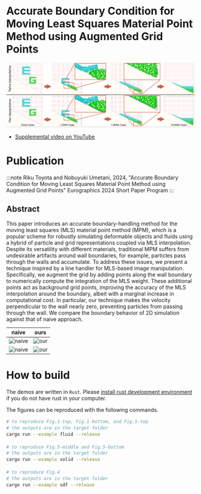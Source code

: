 # Accurate Boundary Condition for Moving Least Squares Material Point Method using Augmented Grid Points

![teaser](https://github.com/nobuyuki83/accurate_bc_for_mls_mpm/blob/images/teaser.png)


- [Supplemental video on YouTube](https://youtu.be/Rcp94v6mU3w)

# Publication

:::note
Riku Toyota and Nobuyuki Umetani, 2024, 
"Accurate Boundary Condition for Moving Least Squares 
Material Point Method using Augmented Grid Points"
Eurographics 2024 Short Paper Program
:::



## Abstract
This paper introduces an accurate boundary-handling method for 
the moving least squares (MLS) material point method (MPM), 
which is a popular scheme for robustly simulating deformable objects and 
fluids using a hybrid of particle and grid representations coupled 
via MLS interpolation. Despite its versatility with different materials, 
traditional MPM suffers from undesirable artifacts around wall boundaries,
for example, particles pass through the walls and accumulate. 
To address these issues, we present a technique inspired by a line handler
for MLS-based image manipulation. Specifically, we augment the grid 
by adding points along the wall boundary to numerically compute 
the integration of the MLS weight. These additional points act 
as background grid points, improving the accuracy of the MLS 
interpolation around the boundary, albeit with a marginal increase 
in computational cost. In particular, our technique makes 
the velocity perpendicular to the wall nearly zero, 
preventing particles from passing through the wall.
We compare the boundary behavior of 2D simulation against that of 
naive approach.

| naive      | ours     |
|------------|----------|
| ![naive](https://github.com/nobuyuki83/accurate_bc_for_mls_mpm/blob/images/naive_nonslip.gif) | ![our](https://github.com/nobuyuki83/accurate_bc_for_mls_mpm/blob/images/ours_nonslip.gif) |
| ![naive](https://github.com/nobuyuki83/accurate_bc_for_mls_mpm/blob/images/naive_nonslip_sphere.gif) | ![our](https://github.com/nobuyuki83/accurate_bc_for_mls_mpm/blob/images/ours_nonslip_sphere.gif) |


# How to build

The demos are written in `Rust`. Please [install rust development environment](https://www.rust-lang.org/learn/get-started) if you do not have rust in your computer.    

The figures can be reproduced with the following commands.
```bash
# to reproduce Fig.1-top, Fig.1-bottom, and Fig.5-top
# the outputs are in the target folder 
cargo run --example fluid --release

# to reproduce Fig.5-middle and Fig.5-bottom
# the outputs are in the target folder
cargo run --example solid --release

# to reproduce Fig.4
# the outputs are in the target folder
cargo run --example sdf --release 
```